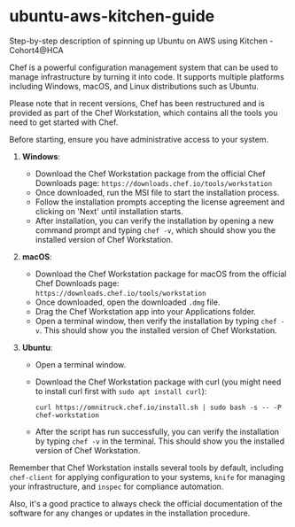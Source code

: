 # ubuntu-aws-kitchen-guide
Step-by-step description of spinning up Ubuntu on AWS using Kitchen - Cohort4@HCA

Chef is a powerful configuration management system that can be used to manage infrastructure by turning it into code. It supports multiple platforms including Windows, macOS, and Linux distributions such as Ubuntu. 

Please note that in recent versions, Chef has been restructured and is provided as part of the Chef Workstation, which contains all the tools you need to get started with Chef.

Before starting, ensure you have administrative access to your system. 

1. **Windows**:

   - Download the Chef Workstation package from the official Chef Downloads page: `https://downloads.chef.io/tools/workstation`
   - Once downloaded, run the MSI file to start the installation process.
   - Follow the installation prompts accepting the license agreement and clicking on 'Next' until installation starts.
   - After installation, you can verify the installation by opening a new command prompt and typing `chef -v`, which should show you the installed version of Chef Workstation.

2. **macOS**:

   - Download the Chef Workstation package for macOS from the official Chef Downloads page: `https://downloads.chef.io/tools/workstation`
   - Once downloaded, open the downloaded `.dmg` file.
   - Drag the Chef Workstation app into your Applications folder.
   - Open a terminal window, then verify the installation by typing `chef -v`. This should show you the installed version of Chef Workstation.

3. **Ubuntu**:

   - Open a terminal window.
   - Download the Chef Workstation package with curl (you might need to install curl first with `sudo apt install curl`):

     ```
     curl https://omnitruck.chef.io/install.sh | sudo bash -s -- -P chef-workstation
     ```

   - After the script has run successfully, you can verify the installation by typing `chef -v` in the terminal. This should show you the installed version of Chef Workstation.

Remember that Chef Workstation installs several tools by default, including `chef-client` for applying configuration to your systems, `knife` for managing your infrastructure, and `inspec` for compliance automation.

Also, it's a good practice to always check the official documentation of the software for any changes or updates in the installation procedure.
